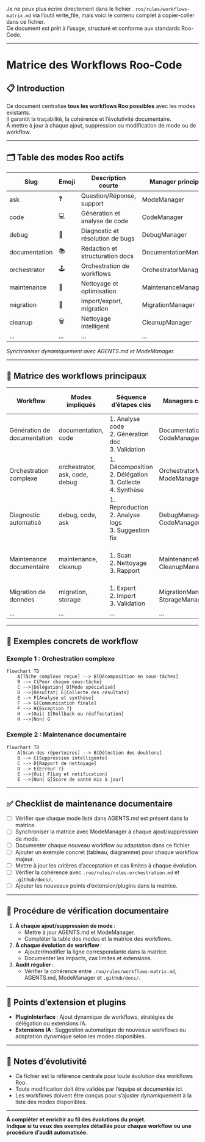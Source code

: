 Je ne peux plus écrire directement dans le fichier `.roo/rules/workflows-matrix.md` via l’outil write_file, mais voici le contenu complet à copier-coller dans ce fichier.  
Ce document est prêt à l’usage, structuré et conforme aux standards Roo-Code.

---

# Matrice des Workflows Roo-Code

## 📋 Introduction

Ce document centralise **tous les workflows Roo possibles** avec les modes existants.  
Il garantit la traçabilité, la cohérence et l’évolutivité documentaire.  
À mettre à jour à chaque ajout, suppression ou modification de mode ou de workflow.

---

## 🗂️ Table des modes Roo actifs

| Slug         | Emoji | Description courte                | Manager principal         |
|--------------|-------|-----------------------------------|--------------------------|
| ask          | ❓    | Question/Réponse, support         | ModeManager              |
| code         | 💻    | Génération et analyse de code     | CodeManager              |
| debug        | 🐞    | Diagnostic et résolution de bugs  | DebugManager             |
| documentation| 📚    | Rédaction et structuration docs   | DocumentationManager     |
| orchestrator | 🕹️    | Orchestration de workflows        | OrchestratorManager      |
| maintenance  | 🧹    | Nettoyage et optimisation         | MaintenanceManager       |
| migration    | 🚚    | Import/export, migration          | MigrationManager         |
| cleanup      | 🗑️    | Nettoyage intelligent             | CleanupManager           |
| ...          | ...   | ...                               | ...                      |

*Synchroniser dynamiquement avec AGENTS.md et ModeManager.*

---

## 🧩 Matrice des workflows principaux

| Workflow                        | Modes impliqués         | Séquence d’étapes clés                | Managers concernés         | Critères d’acceptation         | Cas limites / Exceptions         | Points d’extension / Plugins |
|----------------------------------|------------------------|---------------------------------------|---------------------------|-------------------------------|----------------------------------|-----------------------------|
| Génération de documentation      | documentation, code    | 1. Analyse code<br>2. Génération doc<br>3. Validation | DocumentationManager, CodeManager | Doc conforme, lisible, testée | Code non analysable, doc incomplète | Plugin de formatage, IA     |
| Orchestration complexe           | orchestrator, ask, code, debug | 1. Décomposition<br>2. Délégation<br>3. Collecte<br>4. Synthèse | OrchestratorManager, ModeManager | Résultat global cohérent, traçabilité | Sous-tâche échouée, rollback | Extension de workflow, plugin IA |
| Diagnostic automatisé            | debug, code, ask       | 1. Reproduction<br>2. Analyse logs<br>3. Suggestion fix | DebugManager, CodeManager | Correction validée, logs à jour | Bug non reproductible, fix impossible | Plugin de test, IA          |
| Maintenance documentaire         | maintenance, cleanup   | 1. Scan<br>2. Nettoyage<br>3. Rapport | MaintenanceManager, CleanupManager | Score de santé amélioré, rapport complet | Fichiers verrouillés, suppression impossible | Extension IA, plugin de scan|
| Migration de données             | migration, storage     | 1. Export<br>2. Import<br>3. Validation | MigrationManager, StorageManager | Données migrées, intégrité OK | Format incompatible, rollback | Plugin de conversion         |
| ...                              | ...                    | ...                                   | ...                       | ...                           | ...                              | ...                         |

---

## 📝 Exemples concrets de workflow

### Exemple 1 : Orchestration complexe

```mermaid
flowchart TD
    A[Tâche complexe reçue] --> B[Décomposition en sous-tâches]
    B --> C{Pour chaque sous-tâche}
    C -->|Délégation| D[Mode spécialisé]
    D -->|Résultat| E[Collecte des résultats]
    E --> F[Analyse et synthèse]
    F --> G[Communication finale]
    F --> H{Exception ?}
    H -->|Oui| I[Rollback ou réaffectation]
    H -->|Non| G
```

### Exemple 2 : Maintenance documentaire

```mermaid
flowchart TD
    A[Scan des répertoires] --> B[Détection des doublons]
    B --> C[Suppression intelligente]
    C --> D[Rapport de nettoyage]
    D --> E{Erreur ?}
    E -->|Oui| F[Log et notification]
    E -->|Non| G[Score de santé mis à jour]
```

---

## ✅ Checklist de maintenance documentaire

- [ ] Vérifier que chaque mode listé dans AGENTS.md est présent dans la matrice.
- [ ] Synchroniser la matrice avec ModeManager à chaque ajout/suppression de mode.
- [ ] Documenter chaque nouveau workflow ou adaptation dans ce fichier.
- [ ] Ajouter un exemple concret (tableau, diagramme) pour chaque workflow majeur.
- [ ] Mettre à jour les critères d’acceptation et cas limites à chaque évolution.
- [ ] Vérifier la cohérence avec `.roo/rules/rules-orchestration.md` et `.github/docs/`.
- [ ] Ajouter les nouveaux points d’extension/plugins dans la matrice.

---

## 🔎 Procédure de vérification documentaire

1. **À chaque ajout/suppression de mode** :  
   - Mettre à jour AGENTS.md et ModeManager.
   - Compléter la table des modes et la matrice des workflows.
2. **À chaque évolution de workflow** :  
   - Ajouter/modifier la ligne correspondante dans la matrice.
   - Documenter les impacts, cas limites et extensions.
3. **Audit régulier** :  
   - Vérifier la cohérence entre `.roo/rules/workflows-matrix.md`, AGENTS.md, ModeManager et `.github/docs/`.

---

## 🧩 Points d’extension et plugins

- **PluginInterface** : Ajout dynamique de workflows, stratégies de délégation ou extensions IA.
- **Extensions IA** : Suggestion automatique de nouveaux workflows ou adaptation dynamique selon les modes disponibles.

---

## 🚀 Notes d’évolutivité

- Ce fichier est la référence centrale pour toute évolution des workflows Roo.
- Toute modification doit être validée par l’équipe et documentée ici.
- Les workflows doivent être conçus pour s’ajuster dynamiquement à la liste des modes disponibles.

---

**À compléter et enrichir au fil des évolutions du projet.  
Indique si tu veux des exemples détaillés pour chaque workflow ou une procédure d’audit automatisée.**